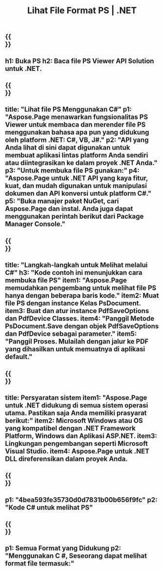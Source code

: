 ﻿---
translation: true
template: /_templates/_viewer-child-net.md
title: Lihat File Format PS | .NET
url: /net/viewer/ps/
description: Buka untuk melihat file PS. Kode sumber C# untuk memuat, merender, dan menampilkan dokumen PS di .NET Framework Platform, Windows, dan Aplikasi ASP.NET.
informat: PS
otherformats: XPS EPS
---

{{<section banner>}}
---
h1: Buka PS
h2: Baca file PS Viewer API Solution untuk .NET.
---

{{<section overview>}}
---
title: "Lihat file PS Menggunakan C#"
p1: "Aspose.Page menawarkan fungsionalitas PS Viewer untuk membaca dan merender file PS menggunakan bahasa apa pun yang didukung oleh platform .NET: C#, VB, J#."
p2: "API yang Anda lihat di sini dapat digunakan untuk membuat aplikasi lintas platform Anda sendiri atau diintegrasikan ke dalam proyek .NET Anda."
p3: "Untuk membuka file PS gunakan:"
p4: "Aspose.Page untuk .NET API yang kaya fitur, kuat, dan mudah digunakan untuk manipulasi dokumen dan API konversi untuk platform C#."
p5: "Buka manajer paket NuGet, cari Aspose.Page dan instal. Anda juga dapat menggunakan perintah berikut dari Package Manager Console."
---

{{<section feature1>}}
---
title: "Langkah-langkah untuk Melihat melalui C#"
h3: "Kode contoh ini menunjukkan cara membuka file PS"
item1: "Aspose.Page memudahkan pengembang untuk melihat file PS hanya dengan beberapa baris kode."
item2: Muat file PS dengan instance Kelas PsDocument.
item3: Buat dan atur instance PdfSaveOptions dan PdfDevice Classes.
item4: "Panggil Metode PsDocument.Save dengan objek PdfSaveOptions dan PdfDevice sebagai parameter."
item5: "Panggil Proses. Mulailah dengan jalur ke PDF yang dihasilkan untuk memuatnya di aplikasi default."
---

{{<section feature2>}}
---
title: Persyaratan sistem
item1: "Aspose.Page untuk .NET didukung di semua sistem operasi utama. Pastikan saja Anda memiliki prasyarat berikut:"
item2: Microsoft Windows atau OS yang kompatibel dengan .NET Framework Platform, Windows dan Aplikasi ASP.NET.
item3: Lingkungan pengembangan seperti Microsoft Visual Studio.
item4: Aspose.Page untuk .NET DLL direferensikan dalam proyek Anda.
---

{{<section gist>}}
---
p1: "4bea593fe35730d0d7831b00b656f9fc"
p2: "Kode C# untuk melihat PS"
---

{{<section otherformats>}}
---
p1: Semua Format yang Didukung
p2: "Menggunakan C #, Seseorang dapat melihat format file termasuk:"
---

